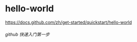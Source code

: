 # hello-world
https://docs.github.com/zh/get-started/quickstart/hello-world
###### github 快速入门*第一步*
